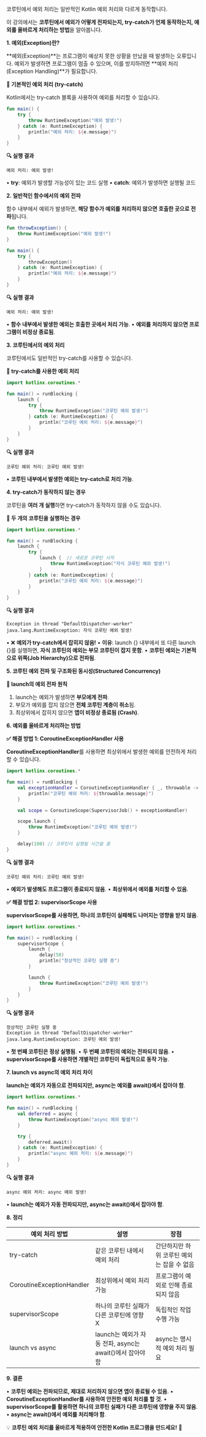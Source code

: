 
코루틴에서 예외 처리는 일반적인 Kotlin 예외 처리와 다르게 동작합니다.

이 강의에서는 **코루틴에서 예외가 어떻게 전파되는지, try-catch가 언제 동작하는지, 예외를 올바르게 처리하는 방법**을 알아봅니다.

**1. 예외(Exception)란?**


**예외(Exception)**는 프로그램이 예상치 못한 상황을 만났을 때 발생하는 오류입니다.
예외가 발생하면 프로그램이 멈출 수 있으며, 이를 방지하려면 **예외 처리(Exception Handling)**가 필요합니다.

**📌 기본적인 예외 처리 (try-catch)**

Kotlin에서는 try-catch 블록을 사용하여 예외를 처리할 수 있습니다.

```kotlin
fun main() {
    try {
        throw RuntimeException("예외 발생!")
    } catch (e: RuntimeException) {
        println("예외 처리: ${e.message}")
    }
}
```

**🔍 실행 결과**

```
예외 처리: 예외 발생!
```

• **try**: 예외가 발생할 가능성이 있는 코드 실행
• **catch**: 예외가 발생하면 실행될 코드


**2. 일반적인 함수에서의 예외 전파**

함수 내부에서 예외가 발생하면, **해당 함수가 예외를 처리하지 않으면 호출한 곳으로 전파**됩니다.

```kotlin
fun throwException() {
    throw RuntimeException("예외 발생!")
}

fun main() {
    try {
        throwException()
    } catch (e: RuntimeException) {
        println("예외 처리: ${e.message}")
    }
}
```

**🔍 실행 결과**

```
예외 처리: 예외 발생!
```

• **함수 내부에서 발생한 예외는 호출한 곳에서 처리 가능**.
• **예외를 처리하지 않으면 프로그램이 비정상 종료됨**.



**3. 코루틴에서의 예외 처리**

코루틴에서도 일반적인 try-catch를 사용할 수 있습니다.

**📌 try-catch를 사용한 예외 처리**

```kotlin
import kotlinx.coroutines.*

fun main() = runBlocking {
    launch {
        try {
            throw RuntimeException("코루틴 예외 발생!")
        } catch (e: RuntimeException) {
            println("코루틴 예외 처리: ${e.message}")
        }
    }
}
```

**🔍 실행 결과**

```
코루틴 예외 처리: 코루틴 예외 발생!
```

• **코루틴 내부에서 발생한 예외는 try-catch로 처리 가능**.



**4. try-catch가 동작하지 않는 경우**

코루틴을 **여러 개 실행**하면 try-catch가 동작하지 않을 수도 있습니다.


**📌 두 개의 코루틴을 실행하는 경우**

```kotlin
import kotlinx.coroutines.*

fun main() = runBlocking {
    launch {
        try {
            launch {  // 새로운 코루틴 시작
                throw RuntimeException("자식 코루틴 예외 발생!")
            }
        } catch (e: RuntimeException) {
            println("코루틴 예외 처리: ${e.message}")
        }
    }
}
```

**🔍 실행 결과**

```
Exception in thread "DefaultDispatcher-worker" java.lang.RuntimeException: 자식 코루틴 예외 발생!
```

• ❌ **예외가 try-catch에서 잡히지 않음!**
• **이유**: launch {} 내부에서 또 다른 launch {}를 실행하면, **자식 코루틴의 예외는 부모 코루틴이 잡지 못함**.
• **코루틴 예외는 기본적으로 위쪽(Job Hierarchy)으로 전파됨**.



**5. 코루틴 예외 전파 및 구조화된 동시성(Structured Concurrency)**

**📌 launch의 예외 전파 원칙**

1. launch는 예외가 발생하면 **부모에게 전파**.
2. 부모가 예외를 잡지 않으면 **전체 코루틴 계층이 취소**됨.
3. 최상위에서 잡히지 않으면 **앱이 비정상 종료됨 (Crash)**.


**6. 예외를 올바르게 처리하는 방법**


**✅ 해결 방법 1: CoroutineExceptionHandler 사용**

**CoroutineExceptionHandler**를 사용하면 최상위에서 발생한 예외를 안전하게 처리할 수 있습니다.

```kotlin
import kotlinx.coroutines.*

fun main() = runBlocking {
    val exceptionHandler = CoroutineExceptionHandler { _, throwable ->
        println("코루틴 예외 처리: ${throwable.message}")
    }

    val scope = CoroutineScope(SupervisorJob() + exceptionHandler)

    scope.launch {
        throw RuntimeException("코루틴 예외 발생!")
    }

    delay(100) // 코루틴이 실행될 시간을 줌
}
```

**🔍 실행 결과**

```
코루틴 예외 처리: 코루틴 예외 발생!
```

• **예외가 발생해도 프로그램이 종료되지 않음**.
• **최상위에서 예외를 처리할 수 있음**.

**✅ 해결 방법 2: supervisorScope 사용**


**supervisorScope를 사용하면, 하나의 코루틴이 실패해도 나머지는 영향을 받지 않음**.

```kotlin
import kotlinx.coroutines.*

fun main() = runBlocking {
    supervisorScope {
        launch {
            delay(50)
            println("정상적인 코루틴 실행 중")
        }

        launch {
            throw RuntimeException("코루틴 예외 발생!")
        }
    }
}
```

**🔍 실행 결과**

```
정상적인 코루틴 실행 중
Exception in thread "DefaultDispatcher-worker" java.lang.RuntimeException: 코루틴 예외 발생!
```

• **첫 번째 코루틴은 정상 실행됨**.
• **두 번째 코루틴의 예외는 전파되지 않음**.
• **supervisorScope를 사용하면 개별적인 코루틴이 독립적으로 동작 가능**.

**7. launch vs async의 예외 처리 차이**

  

**launch는 예외가 자동으로 전파되지만, async는 예외를 await()에서 잡아야 함**.

```kotlin
import kotlinx.coroutines.*

fun main() = runBlocking {
    val deferred = async {
        throw RuntimeException("async 예외 발생!")
    }

    try {
        deferred.await()
    } catch (e: RuntimeException) {
        println("async 예외 처리: ${e.message}")
    }
}
```

**🔍 실행 결과**

```
async 예외 처리: async 예외 발생!
```

• **launch는 예외가 자동 전파되지만, async는 await()에서 잡아야 함**.

**8. 정리**

|**예외 처리 방법**|**설명**|**장점**|
|---|---|---|
|try-catch|같은 코루틴 내에서 예외 처리|간단하지만 하위 코루틴 예외는 잡을 수 없음|
|CoroutineExceptionHandler|최상위에서 예외 처리 가능|프로그램이 예외로 인해 종료되지 않음|
|supervisorScope|하나의 코루틴 실패가 다른 코루틴에 영향 X|독립적인 작업 수행 가능|
|launch vs async|launch는 예외가 자동 전파, async는 await()에서 잡아야 함|async는 명시적 예외 처리 필요|

**9. 결론**

• **코루틴 예외는 전파되므로, 제대로 처리하지 않으면 앱이 종료될 수 있음**.
• **CoroutineExceptionHandler를 사용하여 안전한 예외 처리를 할 것**.
• **supervisorScope를 활용하면 하나의 코루틴 실패가 다른 코루틴에 영향을 주지 않음**.
• **async는 await()에서 예외를 처리해야 함**.

  
💡 **코루틴 예외 처리를 올바르게 적용하여 안전한 Kotlin 프로그램을 만드세요!** 🚀